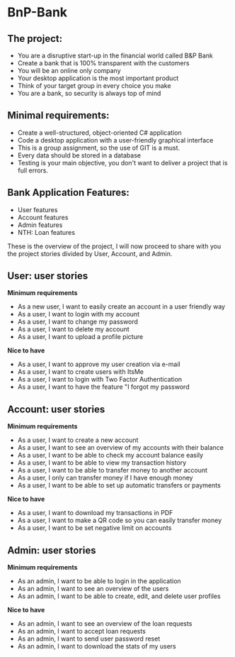 # BnP-Bank

## The project:
- You are a disruptive start-up in the financial world called B&P Bank
- Create a bank that is 100% transparent with the customers 
- You will be an online only company 
- Your desktop application is the most important product
- Think of your target group in every choice you make
- You are a bank, so security is always top of mind

## Minimal requirements:
- Create a well-structured, object-oriented C# application
- Code a desktop application with a user-friendly graphical interface 
- This is a group assignment, so the use of GIT is a must.
- Every data should be stored in a database
- Testing is your main objective, you don't want to deliver a project that is full errors.

## Bank Application Features:
- User features
- Account features 
- Admin features
- NTH: Loan features

These is the overview of the project, I will now proceed to share with you the project stories divided by User, Account, and Admin.

## User: user stories
**Minimum requirements**
- As a new user, I want to easily create an account in a user friendly way
- As a user, I want to login with my account
- As a user, I want to change my password 
- As a user, I want to delete my account
- As a user, I want to upload a profile picture
 
**Nice to have**
- As a user, I want to approve my user creation via e-mail
- As a user, I want to create users with ItsMe
- As a user, I want to login with Two Factor Authentication
- As a user, I want to have the feature "I forgot my password

## Account: user stories
**Minimum requirements**
- As a user, I want to create a new account
- As a user, I want to see an overview of my accounts with their balance
- As a user, I want to be able to check my account balance easily
- As a user, I want to be able to view my transaction history
- As a user, I want to be able to transfer money to another account
- As a user, I only can transfer money if I have enough money
- As a user, I want to be able to set up automatic transfers or payments

**Nice to have**
- As a user, I want to download my transactions in PDF  
- As a user, I want to make a QR code so you can easily transfer money
- As a user, I want to be set negative limit on accounts

## Admin: user stories
**Minimum requirements**
- As an admin, I want to be able to login in the application
- As an admin, I want to see an overview of the users
- As an admin, I want to be able to create, edit, and delete user profiles

**Nice to have**
- As an admin, I want to see an overview of the loan requests
- As an admin, I want to accept loan requests
- As an admin, I want to send user password reset 
- As an admin, I want to download the stats of my users
